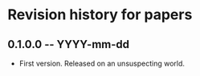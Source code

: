 # Revision history for papers

## 0.1.0.0 -- YYYY-mm-dd

* First version. Released on an unsuspecting world.
